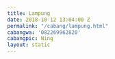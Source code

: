 ```yaml
---
title: Lampung
date: 2018-10-12 13:04:00 Z
permalink: "/cabang/lampung.html"
cabangwa: '082269962820'
cabangpic: Ning
layout: static
---
```


